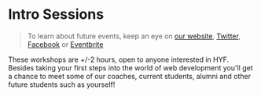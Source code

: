 # Intro Sessions

> To learn about future events, keep an eye on [our website](https://hackyourfuture.be), [Twitter](https://twitter.com/HackYFutureBE), [Facebook](https://www.facebook.com/HackYFutureBE/) or [Eventbrite](https://www.eventbrite.be/o/hackyourfuture-belgium-17962288989)

These workshops are +/-2 hours, open to anyone interested in HYF. Besides taking your first steps into the world of web development you'll get a chance to meet some of our coaches, current students, alumni and other future students such as yourself!
